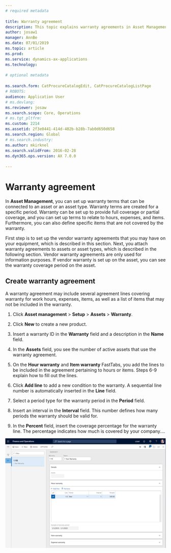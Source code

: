 ```yaml
---
# required metadata

title: Warranty agreement
description: This topic explains warranty agreements in Asset Management.
author: josaw1
manager: AnnBe
ms.date: 07/01/2019
ms.topic: article
ms.prod: 
ms.service: dynamics-ax-applications
ms.technology: 

# optional metadata

ms.search.form: CatProcureCatalogEdit, CatProcureCatalogListPage
# ROBOTS: 
audience: Application User
# ms.devlang: 
ms.reviewer: josaw
ms.search.scope: Core, Operations
# ms.tgt_pltfrm: 
ms.custom: 2214
ms.assetid: 2f3e0441-414d-402b-b28b-7ab0d650d658
ms.search.region: Global
# ms.search.industry: 
ms.author: mkirknel
ms.search.validFrom: 2016-02-28
ms.dyn365.ops.version: AX 7.0.0

---
```


# Warranty agreement

In **Asset Management**, you can set up warranty terms that can be connected to an asset or an asset type. Warranty terms are created for a specific period. Warranty can be set up to provide full coverage or partial coverage, and you can set up terms to relate to hours, expenses, and items. Furthermore, you can also define specific items that are not covered by the warranty.

First step is to set up the vendor warranty agreements that you may have on your equipment, which is described in this section. Next, you attach warranty agreements to assets or asset types, which is described in the following section. Vendor warranty agreements are only used for information purposes. If vendor warranty is set up on the asset, you can see the warranty coverage period on the asset.

## Create warranty agreement

A warranty agreement may include several agreement lines covering warranty for work hours, expenses, items, as well as a list of items that may not be included in the warranty.

1. Click **Asset management** > **Setup** > **Assets** > **Warranty**.

2. Click **New** to create a new product.

3. Insert a warranty ID in the **Warranty** field and a description in the **Name** field.

4. In the **Assets** field, you see the number of active assets that use the warranty agreement.

5. On the **Hour warranty** and **Item warranty** FastTabs, you add the lines to be included in the agreement pertaining to hours or items. Steps 6-9 explain how to fill out the lines.

6. Click **Add line** to add a new condition to the warranty. A sequential line number is automatically inserted in the **Line** field.

7. Select a period type for the warranty period in the **Period** field.

8. Insert an interval in the **Interval** field. This number defines how many periods the warranty should be valid for.

9. In the **Percent** field, insert the coverage percentage for the warranty line. The percentage indicates how much is covered by your company....


![Figure 1](media/01-warranty.png)

